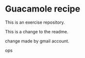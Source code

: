 # Guacamole recipe

This is an exercise repository.

This is a change to the readme.

change made by gmail account.

ops

